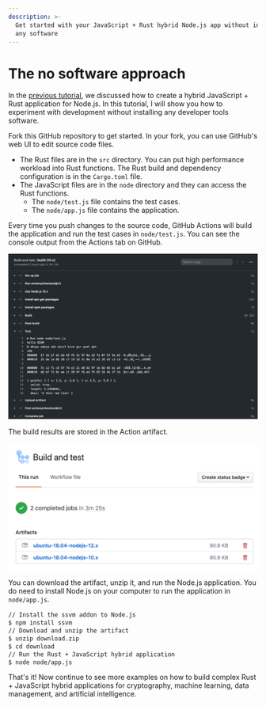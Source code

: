 ```yaml
---
description: >-
  Get started with your JavaScript + Rust hybrid Node.js app without installing
  any software
---
```


# The no software approach

In the [previous tutorial](./), we discussed how to create a hybrid JavaScript + Rust application for Node.js. In this tutorial, I will show you how to experiment with development without installing any developer tools software.

Fork this GitHub repository to get started. In your fork, you can use GitHub's web UI to edit source code files.

* The Rust files are in the `src` directory. You can put high performance workload into Rust functions. The Rust build and dependency configuration is in the `Cargo.toml` file.
* The JavaScript files are in the `node` directory and they can access the Rust functions.
  * The `node/test.js` file contains the test cases.
  * The `node/app.js` file contains the application.

Every time you push changes to the source code, GitHub Actions will build the application and run the test cases in `node/test.js`. You can see the console output from the Actions tab on GitHub.

![Console output captured in GitHub Actions](../../.gitbook/assets/screen-shot-2020-04-11-at-3.31.17-pm.png)

The build results are stored in the Action artifact. 

![The build artifacts in GitHub Actions](../../.gitbook/assets/screen-shot-2020-04-11-at-3.36.50-pm.png)

You can download the artifact, unzip it, and run the Node.js application. You do need to install Node.js on your computer to run the  application in `node/app.js`.

```text
// Install the ssvm addon to Node.js
$ npm install ssvm
// Download and unzip the artifact
$ unzip download.zip
$ cd download
// Run the Rust + JavaScript hybrid application
$ node node/app.js
```

That's it! Now continue to see more examples on how to build complex Rust + JavaScript hybrid applications for cryptography, machine learning, data management, and artificial intelligence.

